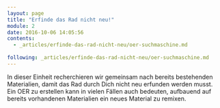 ```yaml
---
layout: page
title: "Erfinde das Rad nicht neu!"
module: 2
date: 2016-10-06 14:05:56
contents:
  - _articles/erfinde-das-rad-nicht-neu/oer-suchmaschine.md
  
following: _articles/erfinde-das-rad-nicht-neu/oer-suchmaschine.md
---
```


In dieser Einheit recherchieren wir gemeinsam nach bereits bestehenden Materialien, damit das Rad durch Dich nicht neu erfunden werden musst. Ein OER zu erstellen kann in vielen Fällen auch bedeuten, aufbauend auf bereits vorhandenen Materialien ein neues Material zu remixen.
